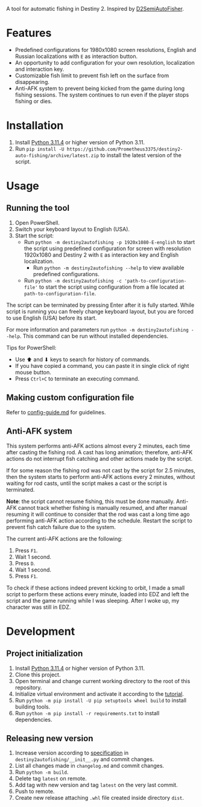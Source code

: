 A tool for automatic fishing in Destiny 2.
Inspired by [D2SemiAutoFisher](https://github.com/Chadhendrixs/D2SemiAutoFisher).

# Features

- Predefined configurations for 1980x1080 screen resolutions,
  English and Russian localizations with `E` as interaction button.
- An opportunity to add configuration for your own resolution, localization and interaction key.
- Customizable fish limit to prevent fish left on the surface from disappearing.
- Anti-AFK system to prevent being kicked from the game during long fishing sessions.
  The system continues to run even if the player stops fishing or dies.

# Installation

1. Install [Python 3.11.4](https://www.python.org/downloads/release/python-3114/)
   or higher version of Python 3.11.
2. Run `pip install -U https://github.com/Prometheus3375/destiny2-auto-fishing/archive/latest.zip`
   to install the latest version of the script.

# Usage

## Running the tool

1. Open PowerShell.
2. Switch your keyboard layout to English (USA).
3. Start the script:
    - Run `python -m destiny2autofishing -p 1920x1080-E-english` to start the script
      using predefined configuration for screen with resolution 1920x1080
      and Destiny 2 with `E` as interaction key and English localization.
      - Run `python -m destiny2autofishing --help` to view available predefined configurations.
    - Run `python -m destiny2autofishing -c 'path-to-configuration-file'` to start the script
      using configuration from a file located at `path-to-configuration-file`.

The script can be terminated by pressing Enter after it is fully started.
While script is running you can freely change keyboard layout,
but you are forced to use English (USA) before its start.

For more information and parameters run `python -m destiny2autofishing --help`.
This command can be run without installed dependencies.

Tips for PowerShell:

- Use ⬆ and ⬇ keys to search for history of commands.
- If you have copied a command, you can paste it in single click of right mouse button.
- Press `Ctrl+C` to terminate an executing command.

## Making custom configuration file

[//]: # (Specify full URL, so that views on other platforms will contain valid URL)
Refer to
[config-guide.md](https://github.com/Prometheus3375/destiny2-auto-fishing/blob/main/resources/config-guide.md)
for guidelines.

## Anti-AFK system

This system performs anti-AFK actions almost every 2 minutes,
each time after casting the fishing rod. A cast has long animation;
therefore, anti-AFK actions do not interrupt fish catching and other actions made by the script.

If for some reason the fishing rod was not cast by the script for 2.5 minutes,
then the system starts to perform anti-AFK actions every 2 minutes, without
waiting for rod casts, until the script makes a cast or the script is terminated.

**Note**: the script cannot resume fishing, this must be done manually.
Anti-AFK cannot track whether fishing is manually resumed, and after manual resuming
it will continue to consider that the rod was cast a long time ago
performing anti-AFK action according to the schedule.
Restart the script to prevent fish catch failure due to the system.

The current anti-AFK actions are the following:

1. Press `F1`.
2. Wait 1 second.
3. Press `D`.
4. Wait 1 second.
5. Press `F1`.

To check if these actions indeed prevent kicking to orbit,
I made a small script to perform these actions every minute,
loaded into EDZ and left the script and the game running while I was sleeping.
After I woke up, my character was still in EDZ.

# Development

## Project initialization

1. Install [Python 3.11.4](https://www.python.org/downloads/release/python-3114/)
   or higher version of Python 3.11.
2. Clone this project.
3. Open terminal and change current working directory to the root of this repository.
4. Initialize virtual environment and activate it according to the
   [tutorial](https://docs.python.org/3/library/venv.html).
5. Run `python -m pip install -U pip setuptools wheel build` to install building tools.
6. Run `python -m pip install -r requirements.txt` to install dependencies.

## Releasing new version

1. Increase version according to [specification](https://peps.python.org/pep-0440/)
   in `destiny2autofishing/__init__.py` and commit changes.
2. List all changes made in `changelog.md` and commit changes.
3. Run `python -m build`.
4. Delete tag `latest` on remote.
5. Add tag with new version and tag `latest` on the very last commit.
6. Push to remote.
7. Create new release attaching `.whl` file created inside directory `dist`.
